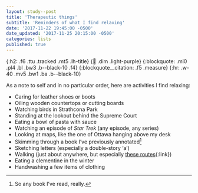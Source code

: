 ```yaml
---
layout: study--post
title: 'Therapeutic things'
subtitle: 'Reminders of what I find relaxing'
date: '2017-11-22 19:45:00 -0500'
date_updated: '2017-11-25 20:15:00 -0500'
categories: lists
published: true
---
```


{:h2: .f6 .ttu .tracked .mt5 .lh-title}
{:link: .dim .light-purple}
{:blockquote: .ml0 .pl4 .bl .bw3 .b--black-10 .f4}
{:blockquote__citation: .f5 .measure}
{:hr: .w-40 .mv5 .bw1 .ba .b--black-10}

As a note to self and in no particular order, here are activities I find relaxing:

* Caring for leather shoes or boots
* Oiling wooden countertops or cutting boards
* Watching birds in Strathcona Park
* Standing at the lookout behind the Supreme Court
* Eating a bowl of pasta with sauce
* Watching an episode of *Star Trek* (any episode, any series)
* Looking at maps, like the one of Ottawa hanging above my desk
* Skimming through a book I’ve previously annotated[^annotated-books]
* Sketching letters (especially a double-story ‘a’)
* Walking (just about anywhere, but especially [these routes](/study/walking-routes/){:link})
* Eating a clementine in the winter
* Handwashing a few items of clothing

[^annotated-books]: So any book I’ve read, really.
